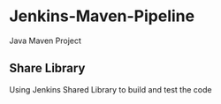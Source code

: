 # Jenkins-Maven-Pipeline
Java Maven Project 

## Share Library
Using Jenkins Shared Library to build and test the code   
